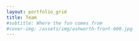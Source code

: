```yaml
---
layout: portfolio_grid
title: Team
#subtitle: Where the fun comes from
#cover-img: /assets/img/ashworth-front-600.jpg
---
```

